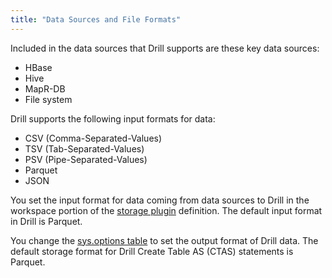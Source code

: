 ```yaml
---
title: "Data Sources and File Formats"
---
```

Included in the data sources that  Drill supports are these key data sources:

* HBase
* Hive
* MapR-DB
* File system

Drill supports the following input formats for data:

* CSV (Comma-Separated-Values)
* TSV (Tab-Separated-Values)
* PSV (Pipe-Separated-Values)
* Parquet
* JSON

You set the input format for data coming from data sources to Drill in the workspace portion of the [storage plugin](/docs/storage-plugin-registration) definition. The default input format in Drill is Parquet. 

You change the [sys.options table](/docs/planning-and-execution-options) to set the output format of Drill data. The default storage format for Drill Create Table AS (CTAS) statements is Parquet.


 

